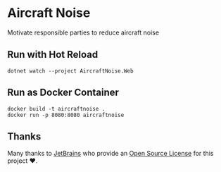 # Aircraft Noise

Motivate responsible parties to reduce aircraft noise

## Run with Hot Reload

```shell
dotnet watch --project AircraftNoise.Web
```

## Run as Docker Container

```shell
docker build -t aircraftnoise .
docker run -p 8080:8080 aircraftnoise
```

## Thanks

Many thanks to [JetBrains](https://www.jetbrains.com/?from=aircraftnoise) who provide
an [Open Source License](https://www.jetbrains.com/community/opensource/) for this project ❤️.
